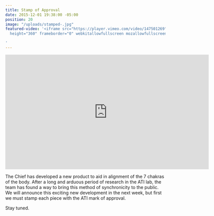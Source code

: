 ```yaml
---
title: Stamp of Approval
date: 2015-12-01 19:38:00 -05:00
position: 20
image: "/uploads/stamped-.jpg"
featured-video: '<iframe src="https://player.vimeo.com/video/147501269" width="640"
  height="360" frameborder="0" webkitallowfullscreen mozallowfullscreen allowfullscreen></iframe>

'
---
```


<iframe src="https://player.vimeo.com/video/147501269" width="640" height="360" frameborder="0" webkitallowfullscreen mozallowfullscreen allowfullscreen></iframe>

The Chief has developed a new product to aid in alignment of the 7 chakras of the body. After a long and arduous period of research in the ATI lab, the team has found a way to bring this method of synchronicity to the public. We will announce this exciting new development in the next week, but first we must stamp each piece with the ATI mark of approval.

Stay tuned.